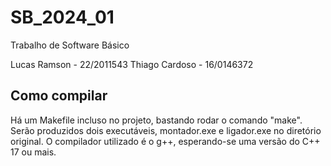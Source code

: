 # SB_2024_01
Trabalho de Software Básico

Lucas Ramson - 22/2011543
Thiago Cardoso - 16/0146372

## Como compilar
Há um Makefile incluso no projeto, bastando rodar o comando "make".
Serão produzidos dois executáveis, montador.exe e ligador.exe no diretório original.
O compilador utilizado é o g++, esperando-se uma versão do C++ 17 ou mais.